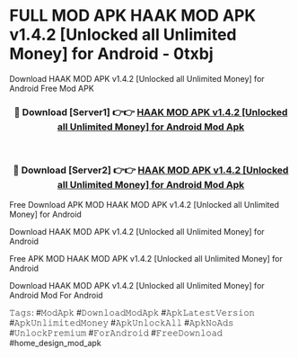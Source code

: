 # FULL MOD APK HAAK MOD APK v1.4.2 [Unlocked all Unlimited Money] for Android - 0txbj
Download HAAK MOD APK v1.4.2 [Unlocked all Unlimited Money] for Android Free Mod APK

<div align="center">
<h3>🔴 Download [Server1] 👉👉 <a href="https://apk-comot.site?title=HAAK_MOD_APK_v1.4.2_[Unlocked_all_Unlimited_Money]_for_Android">HAAK MOD APK v1.4.2 [Unlocked all Unlimited Money] for Android Mod Apk</a></h3><br>

<h3>🔴 Download [Server2] 👉👉 <a href="https://apk-comot.site?title=HAAK_MOD_APK_v1.4.2_[Unlocked_all_Unlimited_Money]_for_Android">HAAK MOD APK v1.4.2 [Unlocked all Unlimited Money] for Android Mod Apk</a></h3>
</div>


Free Download APK MOD HAAK MOD APK v1.4.2 [Unlocked all Unlimited Money] for Android

Download HAAK MOD APK v1.4.2 [Unlocked all Unlimited Money] for Android 

Free APK MOD HAAK MOD APK v1.4.2 [Unlocked all Unlimited Money] for Android 

Download HAAK MOD APK v1.4.2 [Unlocked all Unlimited Money] for Android Mod For Android

𝚃𝚊𝚐𝚜: #𝙼𝚘𝚍𝙰𝚙𝚔 #𝙳𝚘𝚠𝚗𝚕𝚘𝚊𝚍𝙼𝚘𝚍𝙰𝚙𝚔 #𝙰𝚙𝚔𝙻𝚊𝚝𝚎𝚜𝚝𝚅𝚎𝚛𝚜𝚒𝚘𝚗 #𝙰𝚙𝚔𝚄𝚗𝚕𝚒𝚖𝚒𝚝𝚎𝚍𝙼𝚘𝚗𝚎𝚢 #𝙰𝚙𝚔𝚄𝚗𝚕𝚘𝚌𝚔𝙰𝚕𝚕 #𝙰𝚙𝚔𝙽𝚘𝙰𝚍𝚜 #𝚄𝚗𝚕𝚘𝚌𝚔𝙿𝚛𝚎𝚖𝚒𝚞𝚖 #𝙵𝚘𝚛𝙰𝚗𝚍𝚛𝚘𝚒𝚍 #𝙵𝚛𝚎𝚎𝙳𝚘𝚠𝚗𝚕𝚘𝚊𝚍 #home_design_mod_apk